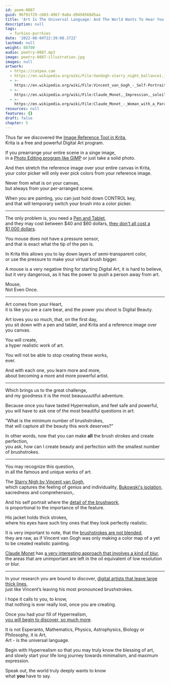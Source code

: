 ```yaml
---
id: poem-0887
guid: 96f91f29-c603-4967-9a0a-d9494568d5aa
title: 'Art Is The Universal Language: And The World Wants To Hear You'
description: null
tags:
  - furkies-purrkies
date: '2022-08-04T22:39:08.372Z'
lastmod: null
weight: 88700
audio: poetry-0887.mp3
image: poetry-0887-illustration.jpg
images: null
artwork:
  - https://catpea.com
  - https://en.wikipedia.org/wiki/File:VanGogh-starry_night_ballance1.jpg
  - >-
    https://en.wikipedia.org/wiki/File:Vincent_van_Gogh_-_Self-Portrait_-_Google_Art_Project_(454045).jpg
  - >-
    https://en.wikipedia.org/wiki/File:Claude_Monet,_Impression,_soleil_levant.jpg
  - >-
    https://en.wikipedia.org/wiki/File:Claude_Monet_-_Woman_with_a_Parasol_-_Madame_Monet_and_Her_Son_-_Google_Art_Project.jpg
resources: null
features: {}
draft: false
chapter: 5
---
```


Thus far we discovered the [Image Reference Tool in Krita](https://www.youtube.com/watch?v=0uCH2z_zLmc),\
Krita is a free and powerful Digital Art program.

If you prearrange your entire scene in a singe image,\
in a [Photo Editing program like GIMP](https://www.youtube.com/results?search_query=GIMP+Tutorial) or just take a solid photo.

And then stretch the reference image over your entire canvas in Krita,\
your color picker will only ever pick colors from your reference image.

Never from what is on your canvas,\
but always from your per-arranged scene.

When you are painting, you can just hold down CONTROL key,\
and that will temporary switch your brush into a color picker.

---

The only problem is, you need a [Pen and Tablet](https://www.amazon.com/s/ref=nb_sb_noss?url=search-alias%3Delectronics\&field-keywords=++Drawing+Tablet),\
and they may cost between $40 and $60 dollars, [they don't all cost a $1,000 dollars](https://www.youtube.com/watch?v=rKzUtWvElr4).

You mouse does not have a pressure sensor,\
and that is exact what the tip of the pen is.

In Krita this allows you to lay down layers of semi-transparent color,\
or use the pressure to make your virtual brush bigger.

A mouse is a very negative thing for starting Digital Art, it is hard to believe,\
but it very dangerous, as it has the power to push a person away from art.

Mouse,\
Not Even Once.

---

Art comes from your Heart,\
it is like you are a care bear, and the power you shoot is Digital Beauty.

Art loves you so much, that, on the first day,\
you sit down with a pen and tablet, and Krita and a reference image over you canvas.

You will create,\
a hyper realistic work of art.

You will not be able to stop creating these works,\
ever.

And with each one, you learn more and more,\
about becoming a more and more powerful artist.

---

Which brings us to the great challenge,\
and my goodness it is the most beauuuuutiful adventure.

Because once you have tasted Hyperrealism, and feel safe and powerful,\
you will have to ask one of the most beautiful questions in art:

“What is the minimum number of brushstrokes,\
that will capture all the beauty this work deserves?”

In other words, now that you can make **all** the brush strokes and create perfection,\
you ask, how can I create beauty and perfection with the smallest number of brushstrokes.

---

You may recognize this question,\
in all the famous and unique works of art.

The [Starry Nigh by Vincent van Gogh](https://www.youtube.com/watch?v=6PndwgJuF3g),\
which captures the feeling of genius and individuality, [Bukowski's isolation](https://www.youtube.com/watch?v=k6_QUhUPrF4), sacredness and comprehension,.

And his self portrait where the [detail of the brushwork](https://www.youtube.com/watch?v=mgxHvV9-liA),\
is proportional to the importance of the feature.

His jacket holds thick strokes,\
where his eyes have such tiny ones that they look perfectly realistic.

It is very important to note, that the [brushstrokes are not blended](https://www.youtube.com/watch?v=WD7aoa256_0),\
they are raw, as if Vincent van Gogh was only making a color map of a yet to be created realistic painting.

[Claude Monet](https://www.youtube.com/watch?v=4Gk85DFluoE) has [a very interesting approach that involves a kind of blur](https://www.youtube.com/watch?v=M1xvAhriXl0),\
the areas that are unimportant are left in the oil equivalent of low resolution or blur.

---

In your research you are bound to discover, [digital artists that leave large thick lines](https://www.youtube.com/watch?v=Nhqtm_NPSE0),\
just like Vincent’s leaving his most pronounced brushstrokes.

I hope it calls to you, to know,\
that nothing is ever really lost, once you are creating.

Once you had your fill of Hyperrealism,\
[you will begin to discover, so much more](https://www.youtube.com/c/SaraTepes/videos).

It is not Esperanto, Mathematics, Physics, Astrophysics, Biology or Philosophy, it is Art,\
Art - is the universal language.

Begin with Hyperrealism so that you may truly know the blessing of art,\
and slowly start your life long journey towards minimalism, and maximum expression.

Speak out, the world truly deeply wants to know\
what **you** have to say.
